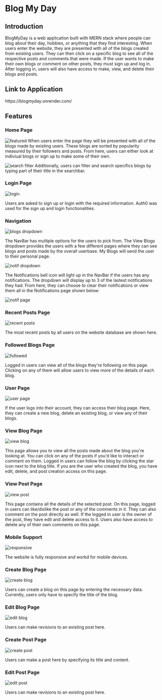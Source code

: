 # Blog My Day


<h2>Introduction</h2>
BlogMyDay is a web application built with MERN stack where people can blog about their day, hobbies, or anything that they find interesting. When users enter the website, they are presented with all of the blogs created from existing users. They can then click on a specific blog to see all of the respective posts and comments that were made. If the user wants to make their own blogs or comment on other posts, they must sign up and log in. After logging in, users will also have access to make, view, and delete their blogs and posts.


<h2>Link to Application</h2>
https://blogmyday.onrender.com/


Features
----
### Home Page

![featured](https://user-images.githubusercontent.com/27057402/218233601-d1e35bdb-6119-4c04-baa3-3e2f70119bce.PNG)
When users enter the page they will be presented with all of the blogs made by existing users. These blogs are sorted by popularity measured by their followers and posts. From here, users can either look at indiviual blogs or sign up to make some of their own.

![search filter](https://user-images.githubusercontent.com/27057402/218233612-d3fb8a8e-9624-43a2-83b2-1ca7abbb8747.PNG)
Additionally, users can filter and search specifics blogs by typing part of their title in the searchbar.

### Login Page

![login](https://user-images.githubusercontent.com/27057402/214251560-203ebc56-21de-42a0-ab88-505842b00187.PNG)

Users are asked to sign up or login with the required information. Auth0 was used for the sign up and login functionalities.

### Navigation

![blogs dropdown](https://user-images.githubusercontent.com/27057402/218233617-4ffdcd01-8fea-4f88-80d9-75434bbe2d9b.png)

The NavBar has multiple options for the users to pick from. The View Blogs dropdown provides the users with a few different pages where they can see blogs and posts made by the overall userbase. My Blogs will send the user to their personal page. 

![notif dropdown](https://user-images.githubusercontent.com/27057402/218233620-bee24331-e403-4eef-9a9a-3e6e96de9b26.png)

The Notifications bell icon will light up in the NavBar if the users has any notifications. The dropdown will display up to 3 of the lastest notifications they had. From here, they can choose to clear their notifications or view them all in the Notifications page shown below:

![notif page](https://user-images.githubusercontent.com/27057402/218233622-04546159-84a1-41a1-8398-eb826be968cd.PNG)

### Recent Posts Page

![recent posts](https://user-images.githubusercontent.com/27057402/218233625-89812c27-7d33-48c0-99b0-d1910db93401.PNG)

The most recent posts by all users on the website database are shown here.

### Followed Blogs Page

![followed](https://user-images.githubusercontent.com/27057402/218233630-54287603-3618-44f7-9da8-5a32a46031d5.PNG)

Logged in users can view all of the blogs they're following on this page. Clicking on any of them will allow users to view more of the details of each blog.

### User Page

![user page](https://user-images.githubusercontent.com/27057402/218233633-1f03d71f-37d0-4346-96be-568f93be3f13.PNG)

If the user logs into their account, they can access their blog page. Here, they can create a new blog, delete an existing blog, or view any of their blogs.

### View Blog Page 

![view blog](https://user-images.githubusercontent.com/27057402/218233637-5621569d-3e02-4ba9-b0b7-0b9223bce73c.PNG)

This page allows you to view all the posts made about the blog you're looking at. You can click on any of the posts if you'd like to interact or comment on them. Logged in users can follow the blog by clicking the star icon next to the blog title. If you are the user who created the blog, you have edit, delete, and post creation access on this page.

### View Post Page

![view post](https://user-images.githubusercontent.com/27057402/218233641-da290be1-fbd7-41a7-839d-565e9d057fd4.PNG)

This page contains all the details of the selected post. On this page, logged in users can like/dislike the post or any of the comments in it. They can also comment on the post directly as well. If the logged in user is the owner of the post, they have edit and delete access to it. Users also have access to delete any of their own comments on this page.

### Mobile Support

![responsive](https://user-images.githubusercontent.com/27057402/218233679-cf066b2e-10b1-441b-adca-a5634df3c40d.png)

The website is fully responsive and workd for mobile devices.

### Create Blog Page 

![create blog](https://user-images.githubusercontent.com/27057402/218233645-e9b52201-1d49-4c2c-9f80-c6670ae78294.PNG)

Users can create a blog on this page by entering the necessary data. Currently, users only have to specify the title of the blog.

### Edit Blog Page 

![edit blog](https://user-images.githubusercontent.com/27057402/218233650-7f12fbd5-918a-4ec2-a879-c98f5d868e50.PNG)

Users can make revisions to an existing post here.

### Create Post Page 

![create post](https://user-images.githubusercontent.com/27057402/218233653-118ac60c-c2ad-4c13-b4c1-d151292890f6.PNG)

Users can make a post here by specifying its title and content.

### Edit Post Page 

![edit post](https://user-images.githubusercontent.com/27057402/218233654-9f493146-8ce6-4c90-af23-1466b0c5273b.PNG)

Users can make revisions to an existing post here.
